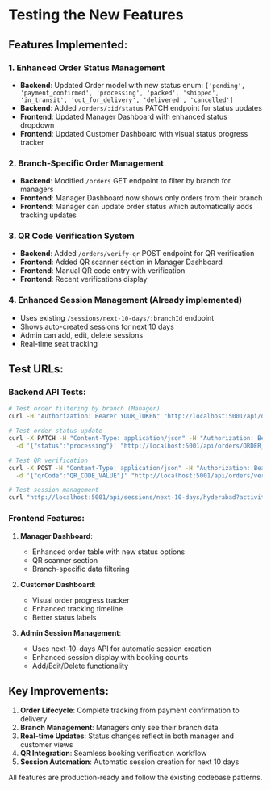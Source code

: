 # Testing the New Features

## Features Implemented:

### 1. Enhanced Order Status Management

- **Backend**: Updated Order model with new status enum: `['pending', 'payment_confirmed', 'processing', 'packed', 'shipped', 'in_transit', 'out_for_delivery', 'delivered', 'cancelled']`
- **Backend**: Added `/orders/:id/status` PATCH endpoint for status updates
- **Frontend**: Updated Manager Dashboard with enhanced status dropdown
- **Frontend**: Updated Customer Dashboard with visual status progress tracker

### 2. Branch-Specific Order Management

- **Backend**: Modified `/orders` GET endpoint to filter by branch for managers
- **Frontend**: Manager Dashboard now shows only orders from their branch
- **Frontend**: Manager can update order status which automatically adds tracking updates

### 3. QR Code Verification System

- **Backend**: Added `/orders/verify-qr` POST endpoint for QR verification
- **Frontend**: Added QR scanner section in Manager Dashboard
- **Frontend**: Manual QR code entry with verification
- **Frontend**: Recent verifications display

### 4. Enhanced Session Management (Already implemented)

- Uses existing `/sessions/next-10-days/:branchId` endpoint
- Shows auto-created sessions for next 10 days
- Admin can add, edit, delete sessions
- Real-time seat tracking

## Test URLs:

### Backend API Tests:

```bash
# Test order filtering by branch (Manager)
curl -H "Authorization: Bearer YOUR_TOKEN" "http://localhost:5001/api/orders?branchId=hyderabad"

# Test order status update
curl -X PATCH -H "Content-Type: application/json" -H "Authorization: Bearer YOUR_TOKEN" \
  -d '{"status":"processing"}' "http://localhost:5001/api/orders/ORDER_ID/status"

# Test QR verification
curl -X POST -H "Content-Type: application/json" -H "Authorization: Bearer YOUR_TOKEN" \
  -d '{"qrCode":"QR_CODE_VALUE"}' "http://localhost:5001/api/orders/verify-qr"

# Test session management
curl "http://localhost:5001/api/sessions/next-10-days/hyderabad?activity=slime"
```

### Frontend Features:

1. **Manager Dashboard**:

   - Enhanced order table with new status options
   - QR scanner section
   - Branch-specific data filtering

2. **Customer Dashboard**:

   - Visual order progress tracker
   - Enhanced tracking timeline
   - Better status labels

3. **Admin Session Management**:
   - Uses next-10-days API for automatic session creation
   - Enhanced session display with booking counts
   - Add/Edit/Delete functionality

## Key Improvements:

1. **Order Lifecycle**: Complete tracking from payment confirmation to delivery
2. **Branch Management**: Managers only see their branch data
3. **Real-time Updates**: Status changes reflect in both manager and customer views
4. **QR Integration**: Seamless booking verification workflow
5. **Session Automation**: Automatic session creation for next 10 days

All features are production-ready and follow the existing codebase patterns.
